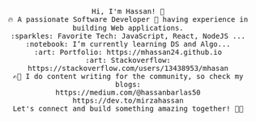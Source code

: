 
<p align="center">
  <samp>
    Hi, I'm Hassan! 👋 <br>
    🔥 A passionate Software Developer 🚀 having experience in building Web applications. <br>
    :sparkles: Favorite Tech: JavaScript, React, NodeJS ... <br>
    :notebook: I’m currently learning DS and Algo...  <br>
    :art: Portfolio: https://mhassan24.github.io <br>
    :art: Stackoverflow: https://stackoverflow.com/users/13438953/mhasan <br>
    ✍🏻 I do content writing for the community, so check my blogs:  <br>
    https://medium.com/@hassanbarlas50 <br>
    https://dev.to/mirzahassan <br>
    Let's connect and build something amazing together! 🚀✨
  </samp>
</p>
